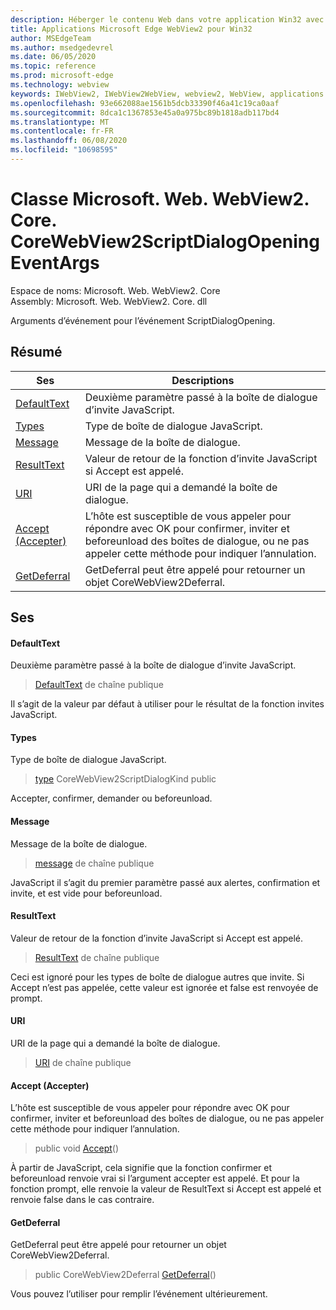```yaml
---
description: Héberger le contenu Web dans votre application Win32 avec le contrôle Microsoft Edge WebView2
title: Applications Microsoft Edge WebView2 pour Win32
author: MSEdgeTeam
ms.author: msedgedevrel
ms.date: 06/05/2020
ms.topic: reference
ms.prod: microsoft-edge
ms.technology: webview
keywords: IWebView2, IWebView2WebView, webview2, WebView, applications Win32, Win32, Edge, ICoreWebView2, ICoreWebView2Controller, contrôle de navigateur, html Edge
ms.openlocfilehash: 93e662088ae1561b5dcb33390f46a41c19ca0aaf
ms.sourcegitcommit: 8dca1c1367853e45a0a975bc89b1818adb117bd4
ms.translationtype: MT
ms.contentlocale: fr-FR
ms.lasthandoff: 06/08/2020
ms.locfileid: "10698595"
---
```

# Classe Microsoft. Web. WebView2. Core. CoreWebView2ScriptDialogOpeningEventArgs 

Espace de noms: Microsoft. Web. WebView2. Core \
Assembly: Microsoft. Web. WebView2. Core. dll

Arguments d’événement pour l’événement ScriptDialogOpening.

## Résumé

 Ses                        | Descriptions
--------------------------------|---------------------------------------------
[DefaultText](#defaulttext) | Deuxième paramètre passé à la boîte de dialogue d’invite JavaScript.
[Types](#kind) | Type de boîte de dialogue JavaScript.
[Message](#message) | Message de la boîte de dialogue.
[ResultText](#resulttext) | Valeur de retour de la fonction d’invite JavaScript si Accept est appelé.
[URI](#uri) | URI de la page qui a demandé la boîte de dialogue.
[Accept (Accepter)](#accept) | L’hôte est susceptible de vous appeler pour répondre avec OK pour confirmer, inviter et beforeunload des boîtes de dialogue, ou ne pas appeler cette méthode pour indiquer l’annulation.
[GetDeferral](#getdeferral) | GetDeferral peut être appelé pour retourner un objet CoreWebView2Deferral.

## Ses

#### DefaultText 

Deuxième paramètre passé à la boîte de dialogue d’invite JavaScript.

> [DefaultText](#defaulttext) de chaîne publique

Il s’agit de la valeur par défaut à utiliser pour le résultat de la fonction invites JavaScript.

#### Types 

Type de boîte de dialogue JavaScript.

> [type](#kind) CoreWebView2ScriptDialogKind public

Accepter, confirmer, demander ou beforeunload.

#### Message 

Message de la boîte de dialogue.

> [message](#message) de chaîne publique

JavaScript il s’agit du premier paramètre passé aux alertes, confirmation et invite, et est vide pour beforeunload.

#### ResultText 

Valeur de retour de la fonction d’invite JavaScript si Accept est appelé.

> [ResultText](#resulttext) de chaîne publique

Ceci est ignoré pour les types de boîte de dialogue autres que invite. Si Accept n’est pas appelée, cette valeur est ignorée et false est renvoyée de prompt.

#### URI 

URI de la page qui a demandé la boîte de dialogue.

> [URI](#uri) de chaîne publique

#### Accept (Accepter) 

L’hôte est susceptible de vous appeler pour répondre avec OK pour confirmer, inviter et beforeunload des boîtes de dialogue, ou ne pas appeler cette méthode pour indiquer l’annulation.

> public void [Accept](#accept)()

À partir de JavaScript, cela signifie que la fonction confirmer et beforeunload renvoie vrai si l’argument accepter est appelé. Et pour la fonction prompt, elle renvoie la valeur de ResultText si Accept est appelé et renvoie false dans le cas contraire.

#### GetDeferral 

GetDeferral peut être appelé pour retourner un objet CoreWebView2Deferral.

> public CoreWebView2Deferral [GetDeferral](#getdeferral)()

Vous pouvez l’utiliser pour remplir l’événement ultérieurement.

